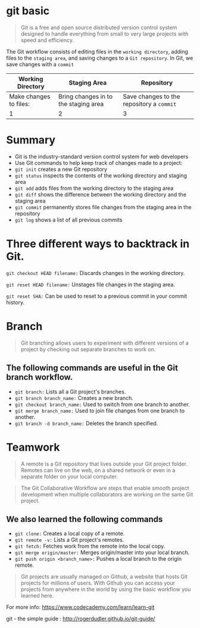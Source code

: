 # git basic

> Git is a free and open source distributed version control system designed to handle everything from small to very large projects with speed and efficiency.

The Git workflow consists of editing files in the `working directory`, 
adding files to the `staging area`, 
and saving changes to a `Git repository`. In Git, we save changes with a `commit`

Working Directory | Staging Area | Repository 
----------------- | ------------ | ----------
Make changes to files: | Bring changes in to the staging area | Save changes to the repository a `commit`
1 | 2 | 3

# Summary

- Git is the industry-standard version control system for web developers
- Use Git commands to help keep track of changes made to a project:
 - `git init` creates a new Git repository
 - `git status` inspects the contents of the working directory and staging area
 - `git add` adds files from the working directory to the staging area
 - `git diff` shows the difference between the working directory and the staging area
 - `git commit` permanently stores file changes from the staging area in the repository
 - `git log` shows a list of all previous commits

# Three different ways to backtrack in Git.
`git checkout HEAD filename:` Discards changes in the working directory.

`git reset HEAD filename:` Unstages file changes in the staging area.

`git reset SHA:` Can be used to reset to a previous commit in your commit history.


# Branch

> Git branching allows users to experiment with different versions of a project by checking out separate branches to work on.

## The following commands are useful in the Git branch workflow.

- `git branch:` Lists all a Git project's branches.
- `git branch branch_name:` Creates a new branch.
- `git checkout branch_name:` Used to switch from one branch to another.
- `git merge branch_name:` Used to join file changes from one branch to another.
- `git branch -d branch_name:` Deletes the branch specified.


# Teamwork

> A remote is a Git repository that lives outside your Git project folder. Remotes can live on the web, on a shared network or even in a separate folder on your local computer.

> The Git Collaborative Workflow are steps that enable smooth project development when multiple collaborators are working on the same Git project.

## We also learned the following commands

- `git clone:` Creates a local copy of a remote.
- `git remote -v:` Lists a Git project's remotes.
- `git fetch:` Fetches work from the remote into the local copy.
- `git merge origin/master:` Merges origin/master into your local branch.
- `git push origin <branch_name>:` Pushes a local branch to the origin remote.

> Git projects are usually managed on Github, a website that hosts Git projects for millions of users. With Github you can access your projects from anywhere in the world by using the basic workflow you learned here.



For more info: https://www.codecademy.com/learn/learn-git

git - the simple guide : http://rogerdudler.github.io/git-guide/
